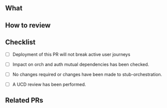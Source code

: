 ## What

<!-- Describe what you have changed and why -->

## How to review

<!-- Describe the steps required to review this PR.
For example:

1. Code Review
1. Deploy to sandpit with `./deploy-sandpit.sh -a`
1. Ensure that resources `x`, `y` and `z` were not changed
1. Visit [some url](https://some.sandpit.url/to/visit)
1. Log in
1. Ensure `x` message appears in a modal
-->

## Checklist

<!-- Active user journey impact

It’s crucial that deploying this change to production doesn’t disrupt users with active sessions.

Existing sessions may contain data that this PR treats as invalid, potentially triggering errors. For example, if you remove support for an enum value that’s already stored in the database, casting the deprecated string back to an enum must handle any errors gracefully.

When deprecating session data, split the work into two PRs:

1. Remove all uses of the deprecated value.
2. After any sessions containing that data have expired, remove the value’s definition.
-->

- [ ] Deployment of this PR will not break active user journeys

<!-- 🚨⚠️ Orchestration and Authentication mutual dependencies ⚠️ 🚨

Be careful when making changes to code in 'shared' components where each team has a copy.
Check with counterparts to see if changes need to be made in the other team's code.

In particular pay attention to classes representing Session data where changes need to be applied on both sides to avoid deserialization errors.
-->

- [ ] Impact on orch and auth mutual dependencies has been checked.

<!-- Changes required to stub-orchestration?

If the contract between Orch and Auth has changed then this may need to be reflected in updates to [stub-orchestration](https://github.com/govuk-one-login/authentication-stubs/tree/main/orchestration-stub)

-->

- [ ] No changes required or changes have been made to stub-orchestration.

<!-- UCD Review
When a new feature or front-end change goes live, ensure that a review of it has been performed by UCD. The review may have already taken place, but it is important to check that it did before going live.

Think about if the change you are making here will enable a change UCD should review (i.e. toggling a feature flag).

Contact UCD colleagues in the Authentication team to identify the best way to approach the review.

Delete this item if this PR does not need a UCD review.
-->

- [ ] A UCD review has been performed.

## Related PRs

<!-- Links to PRs in other repositories that are relevant to this PR.

This could be:
  - PRs that depend on this one
  - PRs this one depends on
  - If this work is being duplicated in other repos, other PRs
  - PRs which just provide context to this one.

Delete this section if not needed! -->
